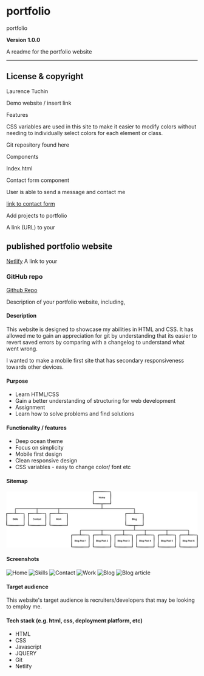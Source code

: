 # portfolio
portfolio 

**Version 1.0.0**

A readme for the portfolio website 

---

## License & copyright

Laurence Tuchin


Demo website / insert link

Features

CSS variables are used in this site to make it easier to modify colors without needing to individually select colors for each element or class. 

Git repository found here

Components

<!-- The homepage -->

Index.html 

Contact form component

User is able to send a message and contact me

[link to contact form](insertlink)



<!-- Further development -->

Add projects to portfolio


A link (URL) to your 
## published portfolio website
[Netlify](urlnetlify)
A link to your 
### GitHub repo
[Github Repo](https://github.com/laurencetuchin/portfolio)


Description of your portfolio website, including,

#### Description
This website is designed to showcase my abilities in HTML and CSS. It has allowed me to gain an appreciation for git by understanding that its easier to revert saved errors by comparing with a changelog to understand what went wrong. 

I wanted to make a mobile first site that has secondary responsiveness towards other devices.

#### Purpose
- Learn HTML/CSS
- Gain a better understanding of structuring for web development
- Assignment 
- Learn how to solve problems and find solutions

#### Functionality / features
- Deep ocean theme
- Focus on simplicity
- Mobile first design
- Clean responsive design
- CSS variables - easy to change color/ font etc

#### Sitemap
![Sitemap](https://github.com/laurencetuchin/portfolio/blob/main/src/Sitemap.png)

#### Screenshots
![Home]()
![Skills]()
![Contact]()
![Work]()
![Blog]()
![Blog article]()

#### Target audience
This website's target audience is recruiters/developers that may be looking to employ me.


#### Tech stack (e.g. html, css, deployment platform, etc)
- HTML
- CSS
- Javascript
- JQUERY
- Git
- Netlify


